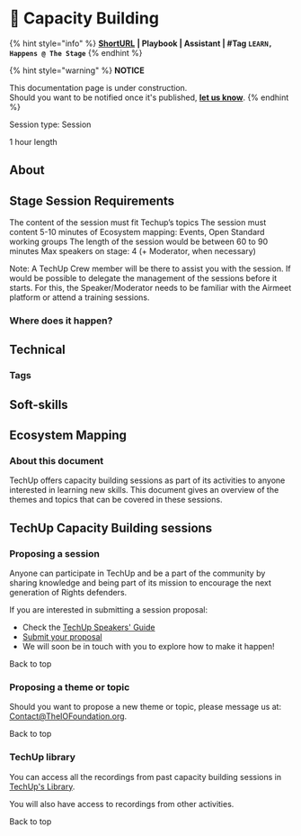 # 🧱 Capacity Building

{% hint style="info" %}
[**ShortURL**](https://tiof.click/TUCB) **| Playbook | Assistant | #Tag `LEARN, Happens @ The Stage`**
{% endhint %}



{% hint style="warning" %}
**NOTICE**

This documentation page is under construction.\
Should you want to be notified once it's published, [**let us know**](https://tiof.click/TIOFTarianUpdatesService).
{% endhint %}



Session type: Session

1 hour length



## About

## Stage Session Requirements

The content of the session must fit Techup’s topics The session must content 5-10 minutes of Ecosystem mapping: Events, Open Standard working groups The length of the session would be between 60 to 90 minutes Max speakers on stage: 4 (+ Moderator, when necessary)

Note: A TechUp Crew member will be there to assist you with the session. If would be possible to delegate the management of the sessions before it starts. For this, the Speaker/Moderator needs to be familiar with the Airmeet platform or attend a training sessions.

###

### Where does it happen?







## Technical



### Tags



## Soft-skills



## Ecosystem Mapping





###

### About this document

TechUp offers capacity building sessions as part of its activities to anyone interested in learning new skills. This document gives an overview of the themes and topics that can be covered in these sessions.



## TechUp Capacity Building sessions

### Proposing a session

Anyone can participate in TechUp and be a part of the community by sharing knowledge and being part of its mission to encourage the next generation of Rights defenders.

If you are interested in submitting a session proposal:

* Check the [TechUp Speakers' Guide](http://tiof.click/TUGuideSpeaker)
* [Submit your proposal](http://tiof.click/TUSubmissionSpeakerSession)
* We will soon be in touch with you to explore how to make it happen!

Back to top

### Proposing a theme or topic

Should you want to propose a new theme or topic, please message us at: Contact@TheIOFoundation.org.

Back to top

### TechUp library

You can access all the recordings from past capacity building sessions in [TechUp's Library](http://tiof.click/TULibrary).

You will also have access to recordings from other activities.

Back to top



